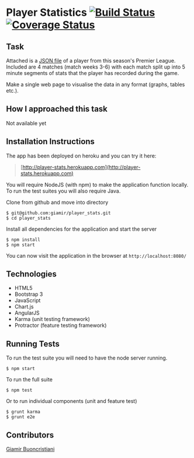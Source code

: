 # Player Statistics [![Build Status](https://travis-ci.org/giamir/player_stats.svg?branch=master)](https://travis-ci.org/giamir/player_stats) [![Coverage Status](https://coveralls.io/repos/github/giamir/player_stats/badge.svg?branch=master)](https://coveralls.io/github/giamir/player_stats?branch=master)

## Task

Attached is a [JSON file](https://github.com/giamir/player_stats/blob/master/public/data/player.json) of a player from this season's Premier League. Included are 4 matches (match weeks 3-6) with each match split up into 5 minute segments of stats that the player has recorded during the game.

Make a single web page to visualise the data in any format (graphs, tables etc.).

## How I approached this task

Not available yet

## Installation Instructions

The app has been deployed on heroku and you can try it here:
>[http://player-stats.herokuapp.com](http://player-stats.herokuapp.com)

You will require NodeJS (with npm) to make the application function locally. To run the test suites you will also require Java.

Clone from github and move into directory

```
$ git@github.com:giamir/player_stats.git
$ cd player_stats
```

Install all dependencies for the application and start the server

```
$ npm install
$ npm start
```

You can now visit the application in the browser at `http://localhost:8080/`

## Technologies

* HTML5
* Bootstrap 3
* JavaScript
* Chart.js
* AngularJS
* Karma (unit testing framework)
* Protractor (feature testing framework)

## Running Tests

To run the test suite you will need to have the node server running.

```
$ npm start
```

To run the full suite

```
$ npm test
```

Or to run individual components (unit and feature test)

```
$ grunt karma
$ grunt e2e
```

## Contributors

[Giamir Buoncristiani](https://github.com/giamir)
